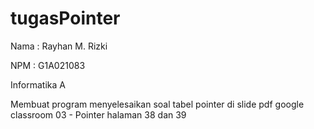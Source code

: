# tugasPointer
Nama  : Rayhan M. Rizki

NPM   : G1A021083

Informatika A

Membuat program menyelesaikan soal tabel pointer di slide pdf google classroom 03 - Pointer halaman 38 dan 39
